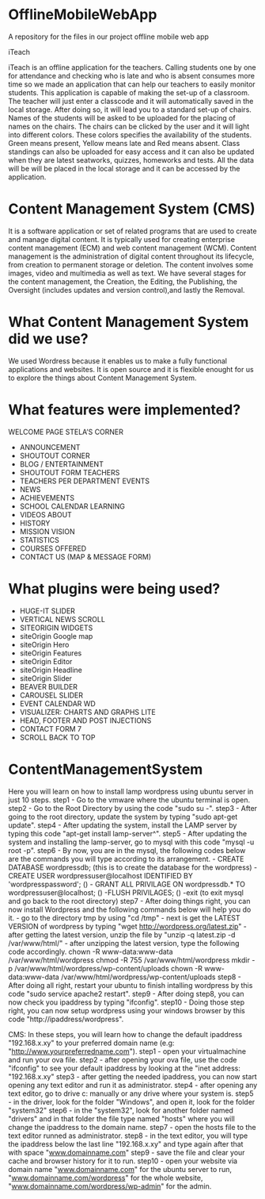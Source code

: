 # OfflineMobileWebApp
A repository for the files in our project offline mobile web app

iTeach 

iTeach is an offline application for the teachers. Calling students one by one for attendance and checking who is late and who is absent consumes more time so we made an application that can help our teachers to easily monitor students. This application is capable of making the set-up of a classroom. The teacher will just enter a classcode and it will automatically saved in the local storage. After doing so, it will lead you to a standard set-up of chairs. Names of the students will be asked to be uploaded for the placing of names on the chairs. The chairs can be clicked by the user and it will light into different colors. These colors specifies the availability of the students. Green means present, Yellow means late and Red means absent. Class standings can also be uploaded for easy access and it can also be updated when they are latest seatworks, quizzes, homeworks and tests. All the data will be will be placed in the local storage and it can be accessed by the application.

# Content Management System (CMS)

It is a software application or set of related programs that are used to create and manage digital content. It is typically used for creating enterprise content management (ECM) and web content management (WCM). Content management is the administration of digital content throughout its lifecycle, from creation to permanent storage or deletion. The content involves some images, video and multimedia as well as text. We have several stages for the content management, the Creation, the Editing, the Publishing, the Oversight (includes updates and version control),and lastly the Removal.  

# What Content Management System did we use?

We used Wordress because it enables us to make a fully functional applications and websites. It is open source and it is flexible enought for us to explore the things about Content Management System.

# What features were implemented? 
WELCOME PAGE 
STELA’S CORNER
- ANNOUNCEMENT
- SHOUTOUT CORNER
- BLOG / ENTERTAINMENT
- SHOUTOUT FORM 
TEACHERS
- TEACHERS PER DEPARTMENT
EVENTS
- NEWS
- ACHIEVEMENTS
- SCHOOL CALENDAR
LEARNING
- VIDEOS 
ABOUT
- HISTORY
- MISSION VISION
- STATISTICS
- COURSES OFFERED
- CONTACT US (MAP & MESSAGE FORM)

# What plugins were being used?
- HUGE-IT SLIDER
- VERTICAL NEWS SCROLL
- SITEORIGIN WIDGETS
- siteOrigin Google map
- siteOrigin Hero
- siteOrigin Features
- siteOrigin Editor
- siteOrigin Headline
- siteOrigin Slider
- BEAVER BUILDER
- CAROUSEL SLIDER
- EVENT CALENDAR WD
- VISUALIZER: CHARTS AND GRAPHS LITE
- HEAD, FOOTER AND POST INJECTIONS
- CONTACT FORM 7
- SCROLL BACK TO TOP

# ContentManagementSystem 
Here you will learn on how to install lamp wordpress using ubuntu server in just 10 steps.
  step1 - Go to the vmware where the ubuntu terminal is open.
  step2 - Go to the Root Directory by using the code "sudo su -".
  step3 - After going to the root directory, update the system by typing "sudo apt-get update".
  step4 - After updating the system, install the LAMP server by typing this code "apt-get install lamp-server^".
  step5 - After updating the system and installing the lamp-server, go to mysql with this code "mysql -u root -p".
  step6 - By now, you are in the mysql, the following codes below are the commands you will type according to its arrangement.
		- CREATE DATABASE wordpressdb; (this is to create the database for the wordpress)
		- CREATE USER wordpressuser@localhost IDENTIFIED BY 'wordpresspassword'; ()
		- GRANT ALL PRIVILAGE ON wordpressdb.* TO wordpressuser@localhost; ()
		-FLUSH PRIVILAGES; ()
		-exit (to exit mysql and go back to the root directory)
  step7 - After doing things right, you can now install Wordpress and the following commands below will help you do it. 
		- go to the directory tmp by using "cd /tmp"
		- next is get the LATEST VERSION of wordpress by typing "wget http://wordpress.org/latest.zip"
		- after getting the latest version, unzip the file by "unzip -q latest.zip -d /var/www/html/"
		- after unzipping the latest version, type the following code accordingly.
			  chown -R www-data:www-data /var/www/html/wordpress
			  chmod -R 755 /var/www/html/wordpress
			  mkdir -p /var/www/html/wordpress/wp-content/uploads
			  chown -R www-data:www-data /var/www/html/wordpress/wp-content/uploads
  step8 - After doing all right, restart your ubuntu to finish intalling wordpress by this code "sudo service apache2 restart".
  step9 - After doing step8, you can now check you ipaddress by typing "ifconfig".
  step10 - Doing those step right, you can now setup wordpress using your windows browser by this code "http://ipaddress/wordpress".
  
CMS: In these steps, you will learn how to change the default ipaddress "192.168.x.xy" to your preferred domain name 
(e.g: "http://www.yourpreferredname.com").
step1 - open your virtualmachine and run your ova file.
step2 - after opening your ova file, use the code "ifconfig" to see your default ipaddress by looking at the "inet address: "192.168.x.xy"
step3 - after getting the needed ipaddress, you can now start opening any text editor and run it as administrator. 
step4 - after opening any text editor, go to drive c: manually or any drive where your system is. 
step5 - in the driver, look for the folder "Windows", and open it, look for the folder "system32"
step6 - in the "system32", look for another folder named "drivers" and in that folder the file type named "hosts" where you will change the ipaddress to the domain name. 
step7 - open the hosts file to the text editor runned as administrator. 
step8 - in the text editor, you will type the ipaddress below the last line "192.168.x.xy" and type again after that with space "www.domainname.com"
step9 - save the file and clear your cache and browser history for it to run. 
step10 - open your website via domain name "www.domainname.com" for the ubuntu server to run, "www.domainname.com/wordpress" for the whole website, "www.domainname.com/wordpress/wp-admin" for the admin.
